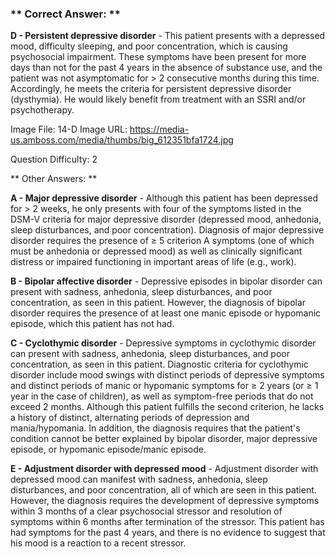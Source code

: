 ### ** Correct Answer: **

**D - Persistent depressive disorder** - This patient presents with a depressed mood, difficulty sleeping, and poor concentration, which is causing psychosocial impairment. These symptoms have been present for more days than not for the past 4 years in the absence of substance use, and the patient was not asymptomatic for > 2 consecutive months during this time. Accordingly, he meets the criteria for persistent depressive disorder (dysthymia). He would likely benefit from treatment with an SSRI and/or psychotherapy.

Image File: 14-D
Image URL: https://media-us.amboss.com/media/thumbs/big_612351bfa1724.jpg

Question Difficulty: 2

** Other Answers: **

**A - Major depressive disorder** - Although this patient has been depressed for > 2 weeks, he only presents with four of the symptoms listed in the DSM-V criteria for major depressive disorder (depressed mood, anhedonia, sleep disturbances, and poor concentration). Diagnosis of major depressive disorder requires the presence of ≥ 5 criterion A symptoms (one of which must be anhedonia or depressed mood) as well as clinically significant distress or impaired functioning in important areas of life (e.g., work).

**B - Bipolar affective disorder** - Depressive episodes in bipolar disorder can present with sadness, anhedonia, sleep disturbances, and poor concentration, as seen in this patient. However, the diagnosis of bipolar disorder requires the presence of at least one manic episode or hypomanic episode, which this patient has not had.

**C - Cyclothymic disorder** - Depressive symptoms in cyclothymic disorder can present with sadness, anhedonia, sleep disturbances, and poor concentration, as seen in this patient. Diagnostic criteria for cyclothymic disorder include mood swings with distinct periods of depressive symptoms and distinct periods of manic or hypomanic symptoms for ≥ 2 years (or ≥ 1 year in the case of children), as well as symptom-free periods that do not exceed 2 months. Although this patient fulfills the second criterion, he lacks a history of distinct, alternating periods of depression and mania/hypomania. In addition, the diagnosis requires that the patient's condition cannot be better explained by bipolar disorder, major depressive episode, or hypomanic episode/manic episode.

**E - Adjustment disorder with depressed mood** - Adjustment disorder with depressed mood can manifest with sadness, anhedonia, sleep disturbances, and poor concentration, all of which are seen in this patient. However, the diagnosis requires the development of depressive symptoms within 3 months of a clear psychosocial stressor and resolution of symptoms within 6 months after termination of the stressor. This patient has had symptoms for the past 4 years, and there is no evidence to suggest that his mood is a reaction to a recent stressor.

